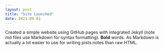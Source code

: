 ```yaml
---
layout: post
title: "Site Launched"
date: 2021-09-01
---
```


Created a simple website using GitHub pages with integrated Jekyll (note md files use Markdown for syntax formatting). **Bold** words. As Markdown
is actually a lot easier to use for writing pists.notes than raw HTML.

